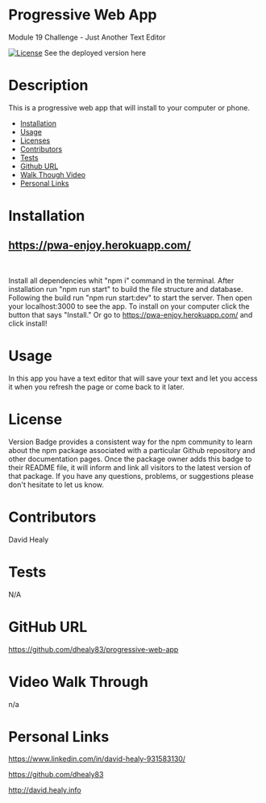 # Progressive Web App

Module 19 Challenge - Just Another Text Editor

[![License](https://camo.githubusercontent.com/00174ce28e4b4123200f38bf9917bf576eea4004df04ef48d365ab1ca90d7316/68747470733a2f2f62616467656e2e6e65742f6e706d2f762f73657175656c697a65)](https://www.npmjs.com/package/npm) See the deployed version here

# Description

This is a progressive web app that will install to your computer or phone.

- [Installation](#installation)
- [Usage](#usage)
- [Licenses](#license)
- [Contributors](#contributors)
- [Tests](#tests)
- [Github URL](#github-url)
- [Walk Though Video](#video-walk-through)
- [Personal Links](#personal-links)

# Installation

## https://pwa-enjoy.herokuapp.com/

<br>

Install all dependencies whit "npm i" command in the terminal. After installation run "npm run start" to build the file structure and database. Following the build run "npm run start:dev" to start the server. Then open your localhost:3000 to see the app. To install on your computer click the button that says "Install." Or go to https://pwa-enjoy.herokuapp.com/ and click install!

# Usage

In this app you have a text editor that will save your text and let you access it when you refresh the page or come back to it later.

# License

Version Badge provides a consistent way for the npm community to learn about the npm package associated with a particular Github repository and other documentation pages. Once the package owner adds this badge to their README file, it will inform and link all visitors to the latest version of that package.
If you have any questions, problems, or suggestions please don't hesitate to let us know.

# Contributors

David Healy

# Tests

N/A

# GitHub URL

https://github.com/dhealy83/progressive-web-app

# Video Walk Through

n/a

# Personal Links

https://www.linkedin.com/in/david-healy-931583130/

https://github.com/dhealy83

http://david.healy.info

